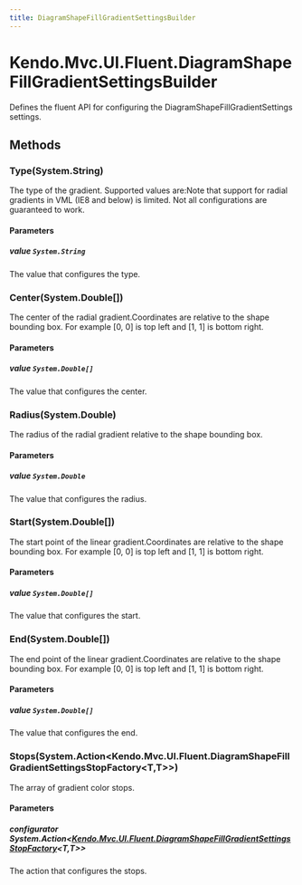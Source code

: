 ```yaml
---
title: DiagramShapeFillGradientSettingsBuilder
---
```


# Kendo.Mvc.UI.Fluent.DiagramShapeFillGradientSettingsBuilder
Defines the fluent API for configuring the DiagramShapeFillGradientSettings settings.




## Methods


### Type(System.String)
The type of the gradient. Supported values are:Note that support for radial gradients in VML (IE8 and below) is limited.
            Not all configurations are guaranteed to work.


#### Parameters

##### value `System.String`
The value that configures the type.





### Center(System.Double[])
The center of the radial gradient.Coordinates are relative to the shape bounding box.
            For example [0, 0] is top left and [1, 1] is bottom right.


#### Parameters

##### value `System.Double[]`
The value that configures the center.





### Radius(System.Double)
The radius of the radial gradient relative to the shape bounding box.


#### Parameters

##### value `System.Double`
The value that configures the radius.





### Start(System.Double[])
The start point of the linear gradient.Coordinates are relative to the shape bounding box.
            For example [0, 0] is top left and [1, 1] is bottom right.


#### Parameters

##### value `System.Double[]`
The value that configures the start.





### End(System.Double[])
The end point of the linear gradient.Coordinates are relative to the shape bounding box.
            For example [0, 0] is top left and [1, 1] is bottom right.


#### Parameters

##### value `System.Double[]`
The value that configures the end.





### Stops(System.Action\<Kendo.Mvc.UI.Fluent.DiagramShapeFillGradientSettingsStopFactory\<T,T\>\>)
The array of gradient color stops.


#### Parameters

##### configurator System.Action<[Kendo.Mvc.UI.Fluent.DiagramShapeFillGradientSettingsStopFactory](/api/aspnet-mvc/Kendo.Mvc.UI.Fluent/DiagramShapeFillGradientSettingsStopFactory)<T,T>>
The action that configures the stops.






